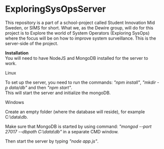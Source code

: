 # ExploringSysOpsServer  

This repository is a part of a school-project called Student Innovation Mid Sweden, or SIMS for short. What we, as the Dewire group,
will do for this project is to Explore the world of System Operators (Exploring SysOps) where the focus will be on how to improve
system surveillance. This is the server-side of the project.

**Installation**  
You will need to have NodeJS and MongoDB installed for the server to work.

Linux

To set up the server, you need to run the commands: _"npm install"_, _"mkdir -p data/db"_ and then _"npm start"_.  
This will start the server and initialize the mongoDB.  

Windows

Create an empty folder (where the database will reside), for example C:\data\db.

Make sure that MongoDB is started by using command: _"mongod --port 27017 --dbpath C:\data\db"_ in a separate CMD window.

Then start the server by typing _"node app.js"_.
